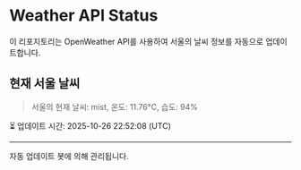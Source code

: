 
# Weather API Status

이 리포지토리는 OpenWeather API를 사용하여 서울의 날씨 정보를 자동으로 업데이트합니다.

## 현재 서울 날씨
> 서울의 현재 날씨: mist, 온도: 11.76°C, 습도: 94%

⏳ 업데이트 시간: 2025-10-26 22:52:08 (UTC)

---
자동 업데이트 봇에 의해 관리됩니다.
